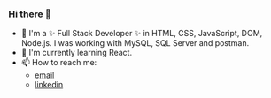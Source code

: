 ### Hi there 👋

<!--
**JuanGarridoTroche/JuanGarridoTroche** is a ✨ _special_ ✨ repository because its `README.md` (this file) appears on your GitHub profile.

Here are some ideas to get you started:

-->

- 🔭 I'm a ✨ Full Stack Developer ✨ in HTML, CSS, JavaScript, DOM, Node.js. I was working with MySQL, SQL Server and postman.
- 🌱 I'm currently learning React.
- 📫 How to reach me: 
  + [email](j.garridotroche@gmail.com)
  + [linkedin](https://www.linkedin.com/in/jgarridotroche/)


<!--
- 🔭 I’m currently working on ...
- 🌱 I’m currently learning ...
- 👯 I’m looking to collaborate on ...
- 🤔 I’m looking for help with ...
- 💬 Ask me about ...
- 📫 How to reach me: ...
- 😄 Pronouns: ...
- ⚡ Fun fact: ...
-->
